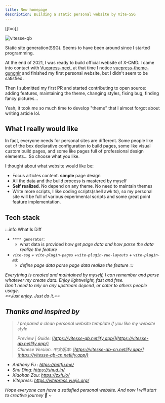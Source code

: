 ```yaml
---
title: New homepage
description: Building a static personal website by Vite-SSG
---
```


[[toc]]

![vitesse-qb](/image/vitesse-qb.svg) <!-- <size="180"> <class="m-auto"> <!> -->

Static site generation(SSG). Seems to have been around since I started programming.

At the end of 2021, I was ready to build official website of X-CMD. I came into contact with [Vuepress-next](https://github.com/vuepress/vuepress-next), at that time I notice [vuepress-theme-gungnir](https://github.com/Renovamen/vuepress-theme-gungnir)
and finished my first personal website, but I didn't seem to be satisfied.

Then I submitted my first PR and started contributing to open source: adding features, maintaining the theme, changing styles, fixing bug, finding fancy pictures...

Yeah, it took me so much time to develop "theme" that I almost forgot about writing article lol.

## What I really would like

In fact, everyone needs for personal sites are different. Some people like out of the box declarative configuration to build pages, some like visual custom build pages, and some like pages full of professional design elements... So choose what you like.

I thought about what website would like be:
- Focus articles content. **simple** page design
- All the data and the build process is mastered by myself
- **Self realized**. No depend on any theme. No need to maintain themes
- Write more scripts, I like coding scripts(shell awk ts), so my personal site will be full of various experimental scripts and some great point feature implementation.

## Tech stack

:::info What Is Diff
- `**** generator`:
  - what data is provided <i class="text-c-fgDeeper i-material-symbols:keyboard-double-arrow-right" /> how get page data and how parse the data <i class="text-c-fgDeeper i-material-symbols:keyboard-double-arrow-right" /> realize the feature
- `vite-ssg` + `vite-plugin-pages` +`vite-plugin-vue-layouts` + `vite-plugin-md`:
  - define page data <i class="text-c-fgDeeper i-material-symbols:keyboard-double-arrow-right" />parse page data <i class="text-c-fgDeeper i-material-symbols:keyboard-double-arrow-right" /> realize the feature
:::

Everything is created and maintained by myself, I can remember and parse whatever my create data. Enjoy lightweight, fast and free.<br>
Don’t need to rely on any upstream depend, or cater to others people usage.<br>
==Just enjoy. Just do it.==

## Thanks and inspired by

> I prepared a clean personal website template if you like my website style
>
> Preview | Guide: [https://vitesse-qb.netlify.app/](https://vitesse-qb.netlify.app/) <br>
> Chinese Version. 中文版本: [https://vitesse-qb-cn.netlify.app/](https://vitesse-qb-cn.netlify.app/)


- Anthony Fu : https://antfu.me/
- Shu Ding: https://shud.in/
- Xiaohan Zou: https://zxh.io/
- Vitepress: https://vitepress.vuejs.org/


Hope everyone can have a satisfied personal website. And now I will start to creative journey 🤗 ~
